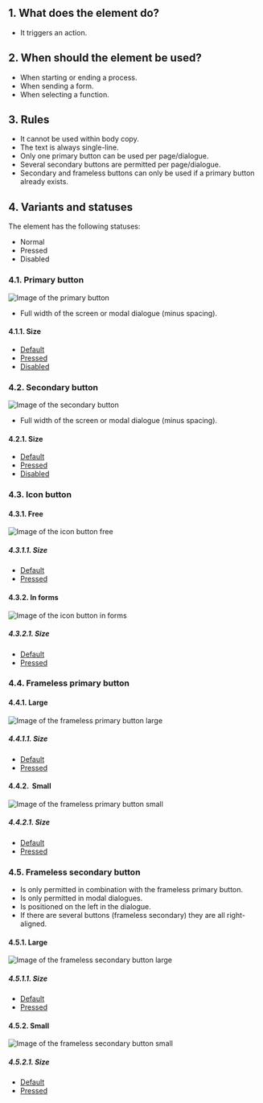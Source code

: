 ## 1. What does the element do?
*   It triggers an action.

## 2. When should the element be used?
*   When starting or ending a process.
*   When sending a form.
*   When selecting a function.


## 3. Rules
*   It cannot be used within body copy.
*   The text is always single-line.
*   Only one primary button can be used per page/dialogue.
*   Several secondary buttons are permitted per page/dialogue.
*   Secondary and frameless buttons can only be used if a primary button already exists.


## 4. Variants and statuses
The element has the following statuses: 
*   Normal
*   Pressed
*   Disabled

### 4.1. Primary button
![Image of the primary button](https://raw.githubusercontent.com/sbb-design-systems/sbb-design-system/master/mobile/elements/button/images/ME10_Primary.png 'class: image')
*   Full width of the screen or modal dialogue (minus spacing).

#### 4.1.1. Size
*   [Default](https://sbb.invisionapp.com/d/main#/console/14051805/313175219/inspect)
*   [Pressed](https://sbb.invisionapp.com/d/main#/console/14051805/313175220/inspect)
*   [Disabled](https://sbb.invisionapp.com/d/main#/console/14051805/313175221/inspect)

### 4.2. Secondary button
![Image of the secondary button](https://raw.githubusercontent.com/sbb-design-systems/sbb-design-system/master/mobile/elements/button/images/ME10_Secondary.png 'class: image')

*   Full width of the screen or modal dialogue (minus spacing).

#### 4.2.1. Size
*   [Default](https://sbb.invisionapp.com/d/main#/console/14051805/313175222/inspect)
*   [Pressed](https://sbb.invisionapp.com/d/main#/console/14051805/313175223/inspect)
*   [Disabled](https://sbb.invisionapp.com/d/main#/console/14051805/313175224/inspect)

### 4.3. Icon button
#### 4.3.1. Free
![Image of the icon button free](https://raw.githubusercontent.com/sbb-design-systems/sbb-design-system/master/mobile/elements/button/images/ME10_Icon_Free.png 'class: image')


##### 4.3.1.1. Size
*   [Default](https://sbb.invisionapp.com/d/main#/console/14051805/313175225/inspect)
*   [Pressed](https://sbb.invisionapp.com/d/main#/console/14051805/313175226/inspect)

#### 4.3.2. In forms
![Image of the icon button in forms](https://raw.githubusercontent.com/sbb-design-systems/sbb-design-system/master/mobile/elements/button/images/ME10_Icon_Form.png 'class: image')


##### 4.3.2.1. Size
*   [Default](https://sbb.invisionapp.com/d/main#/console/14051805/313175227/inspect)
*   [Pressed](https://sbb.invisionapp.com/d/main#/console/14051805/313175228/inspect)

### 4.4. Frameless primary button
#### 4.4.1. Large
![Image of the frameless primary button large](https://raw.githubusercontent.com/sbb-design-systems/sbb-design-system/master/mobile/elements/button/images/ME10_Frameless_Primary_Large.png 'class: image')


##### 4.4.1.1. Size
*   [Default](https://sbb.invisionapp.com/d/main#/console/14051805/313175229/inspect)
*   [Pressed](https://sbb.invisionapp.com/d/main#/console/14051805/313175230/inspect)

#### 4.4.2.  Small
![Image of the frameless primary button small](https://raw.githubusercontent.com/sbb-design-systems/sbb-design-system/master/mobile/elements/button/images/ME10_Frameless_Primary_Small.png 'class: image')


##### 4.4.2.1. Size
*   [Default](https://sbb.invisionapp.com/d/main#/console/14051805/313175231/inspect)
*   [Pressed](https://sbb.invisionapp.com/d/main#/console/14051805/313175232/inspect)

### 4.5. Frameless secondary button
*   Is only permitted in combination with the frameless primary button.
*   Is only permitted in modal dialogues.
*   Is positioned on the left in the dialogue. 
*   If there are several buttons (frameless secondary) they are all right-aligned.


#### 4.5.1. Large
![Image of the frameless secondary button large](https://raw.githubusercontent.com/sbb-design-systems/sbb-design-system/master/mobile/elements/button/images/ME10_Frameless_Secondary_Large.png 'class: image')


##### 4.5.1.1. Size
*   [Default](https://sbb.invisionapp.com/d/main#/console/14051805/313175233/inspect)
*   [Pressed](https://sbb.invisionapp.com/d/main#/console/14051805/313175234/inspect)

#### 4.5.2. Small
![Image of the frameless secondary button small](https://raw.githubusercontent.com/sbb-design-systems/sbb-design-system/master/mobile/elements/button/images/ME10_Frameless_Secondary_Small.png 'class: image')


##### 4.5.2.1. Size
*   [Default](https://sbb.invisionapp.com/d/main#/console/14051805/313175235/inspect)
*   [Pressed](https://sbb.invisionapp.com/d/main#/console/14051805/313175236/inspect)